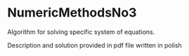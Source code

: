 # NumericMethodsNo3

Algorithm for solving specific system of equations.

Description and solution provided in pdf file written in polish
